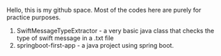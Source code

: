 Hello, this is my github space. Most of the codes here are purely for practice purposes. 
1. SwiftMessageTypeExtractor - a very basic java class that checks the type of  swift message in a .txt file
2. springboot-first-app - a java project using spring boot. 
